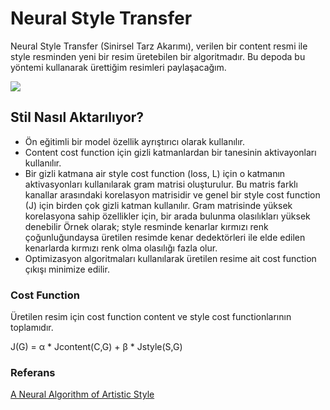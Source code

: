 # Neural Style Transfer

Neural Style Transfer (Sinirsel Tarz Akarımı), verilen bir content resmi ile style resminden yeni bir resim üretebilen bir algoritmadır. Bu depoda bu yöntemi kullanarak ürettiğim resimleri paylaşacağım.



![]("paper1.PNG")


## Stil Nasıl Aktarılıyor?

* Ön eğitimli bir model özellik ayrıştırıcı olarak kullanılır.
* Content cost function için gizli katmanlardan bir tanesinin aktivayonları kullanılır.
* Bir gizli katmana air style cost function (loss, L) için o katmanın aktivasyonları kullanılarak gram matrisi oluşturulur. Bu matris farklı kanallar arasındaki korelasyon matrisidir ve genel bir style cost function (J) için birden çok gizli katman kullanılır. Gram matrisinde yüksek korelasyona sahip özellikler için, bir arada bulunma olasılıkları yüksek denebilir Örnek olarak; style resminde kenarlar kırmızı renk çoğunluğundaysa üretilen resimde kenar dedektörleri ile elde edilen kenarlarda kırmızı renk olma olasılığı fazla olur.
* Optimizasyon algoritmaları kullanılarak üretilen resime ait cost function çıkışı minimize edilir.



### Cost Function

Üretilen resim için cost function content ve style cost functionlarının toplamıdır.

J(G) = α * Jcontent(C,G) + β * Jstyle(S,G)




### Referans

[A Neural Algorithm of Artistic Style](https://arxiv.org/pdf/1508.06576.pdf)